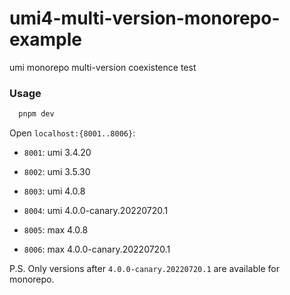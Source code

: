 # umi4-multi-version-monorepo-example

umi monorepo multi-version coexistence test

### Usage

```bash
  pnpm dev
```

Open `localhost:{8001..8006}`:

 - `8001`: umi 3.4.20
 - `8002`: umi 3.5.30

 - `8003`: umi 4.0.8
 - `8004`: umi 4.0.0-canary.20220720.1

 - `8005`: max 4.0.8
 - `8006`: max 4.0.0-canary.20220720.1

P.S. Only versions after `4.0.0-canary.20220720.1` are available for monorepo.
